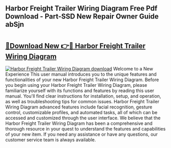 ## Harbor Freight Trailer Wiring Diagram Free Pdf Download - Part-SSD New Repair Owner Guide abSjn

# <h2><a href="http://dfj9ba.blite.top/?on=Harbor+Freight+Trailer+Wiring+Diagram">🔗Download New 👉🔴 Harbor Freight Trailer Wiring Diagram</a></h2>

[![Harbor Freight Trailer Wiring Diagram download](https://i.imgur.com/lujVjoI.png)](http://dfj9ba.blite.top/?on=Harbor+Freight+Trailer+Wiring+Diagram)
Welcome to a New Experience This user manual introduces you to the unique features and functionalities of your new Harbor Freight Trailer Wiring Diagram. Before you begin using your Harbor Freight Trailer Wiring Diagram, please familiarize yourself with its functions and features by reading this user manual. You'll find clear instructions for installation, setup, and operation, as well as troubleshooting tips for common issues. Harbor Freight Trailer Wiring Diagram advanced features include facial recognition, gesture control, customizable profiles, and automated tasks, all of which can be accessed and customized through the user interface. We believe that the Harbor Freight Trailer Wiring Diagram has been a comprehensive and thorough resource in your quest to understand the features and capabilities of your new item. If you need any assistance or have any questions, our customer service team is always available.
